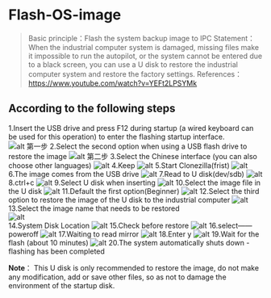 # Flash-OS-image

> Basic principle：Flash the system backup image to IPC
> Statement：When the industrial computer system is damaged, missing files make it impossible to run the autopilot, or the system cannot be entered due to a black screen, you can use a U disk to restore the industrial computer system and restore the factory settings.
> References：<https://www.youtube.com/watch?v=YEFt2LPSYMk>

## According to the following steps
1.Insert the USB drive and press F12 during startup (a wired keyboard can be used for this operation) to enter the flashing startup interface.
![alt 第一步](images/lQLPJwDCetAopwbNBD3NCGmwBeApK3fykssEPgo_EcB8AQ_2153_1085.png)
2.Select the second option when using a USB flash drive to restore the image
![alt 第二步](images/006.jpg)
3.Select the Chinese interface (you can also choose other languages)
![alt](images/lQLPJwdL8ziBiAbNBG_NCAewb7ZWChcktagEPgo_GcCyAQ_2055_1135.png)
4.Keep
![alt](images/5.png)
5.Start Clonezilla(frist)
![alt](images/8.png)
6.The image comes from the USB drive
![alt](images/6.png) 
7.Read to U disk(dev/sdb)
![alt](images/35.jpg) 
8.ctrl+c
![alt](images/l9.png) 
9.Select U disk when inserting
![alt](images/36.jpg) 
10.Select the image file in the U disk
![alt](images/15.png) 
11.Default the first option(Beginner)
![alt](images/16.png)
12.Select the third option to restore the image of the U disk to the industrial computer
![alt](images/37.jpg) 
13.Select the image name that needs to be restored    
![alt](images/38.jpg)  
14.System Disk Location
![alt](images/23.png) 
15.Check before restore
![alt](images/24.png)
16.select——poweroff
![alt](images/25.png)
17.Waiting to read mirror
![alt](images/26.png)
18.Enter y
![alt](images/20.png)
19.Wait for the flash (about 10 minutes) 
![alt](images/21.png) 
20.The system automatically shuts down - flashing has been completed

**Note**： This U disk is only recommended to restore the image, do not make any modification, add or save other files, so as not to damage the environment of the startup disk.



